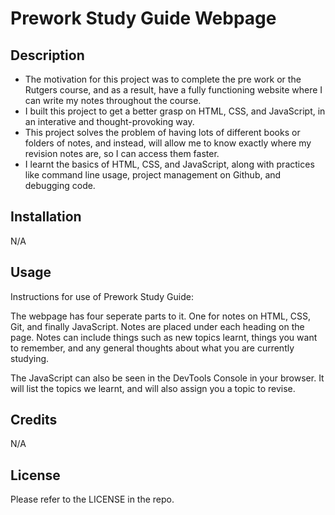 # Prework Study Guide Webpage

## Description

- The motivation for this project was to complete the pre work or the Rutgers course, and as a result, have a fully functioning website where I can write my notes throughout the course.
- I built this project to get a better grasp on HTML, CSS, and JavaScript, in an interative and thought-provoking way.
- This project solves the problem of having lots of different books or folders of notes, and instead, will allow me to know exactly where my revision notes are, so I can access them faster.
- I learnt the basics of HTML, CSS, and JavaScript, along with practices like command line usage, project management on Github, and debugging code.

## Installation

N/A

## Usage

Instructions for use of Prework Study Guide:

The webpage has four seperate parts to it. One for notes on HTML, CSS, Git, and finally JavaScript. Notes are placed under each heading on the page. Notes can include things such as new topics learnt, things you want to remember, and any general thoughts about what you are currently studying. 

The JavaScript can also be seen in the DevTools Console in your browser. It will list the topics we learnt, and will also assign you a topic to revise.

## Credits

N/A

## License

Please refer to the LICENSE in the repo.


